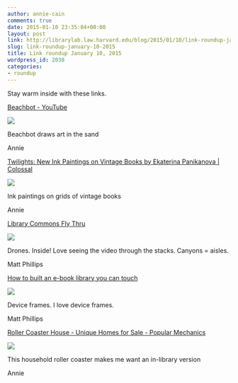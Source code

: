 ```yaml
---
author: annie-cain
comments: true
date: 2015-01-10 23:35:04+00:00
layout: post
link: http://librarylab.law.harvard.edu/blog/2015/01/10/link-roundup-january-10-2015/
slug: link-roundup-january-10-2015
title: Link roundup January 10, 2015
wordpress_id: 2038
categories:
- roundup
---
```


Stay warm inside with these links.

[Beachbot - YouTube](https://www.youtube.com/watch?v=eBRrQBPtdak&fmt=18)

[![](/roundup/images/54b1b72856593.png)](https://www.youtube.com/watch?v=eBRrQBPtdak&fmt=18)

Beachbot draws art in the sand

Annie

[Twilights: New Ink Paintings on Vintage Books by Ekaterina Panikanova | Colossal](http://www.thisiscolossal.com/2015/01/twilights-new-ink-paintings-on-vintage-books-by-ekaterina-panikanova/)

[![](/roundup/images/54ae9c7e261f8.png)](http://www.thisiscolossal.com/2015/01/twilights-new-ink-paintings-on-vintage-books-by-ekaterina-panikanova/)

Ink paintings on grids of vintage books

Annie

[Library Commons Fly Thru](https://www.youtube.com/watch?v=NP9iLRfI4l8#t=11)

[![](/roundup/images/54ad7420370a3.png)](https://www.youtube.com/watch?v=NP9iLRfI4l8#t=11)

Drones. Inside! Love seeing the video through the stacks. Canyons = aisles.

Matt Phillips

[How to built an e-book library you can touch](https://medium.com/@klischka/how-to-built-an-e-book-library-you-can-touch-dfa4828f0790)

[![](/roundup/images/54ad70b60f582.png)](https://medium.com/@klischka/how-to-built-an-e-book-library-you-can-touch-dfa4828f0790)

Device frames. I love device frames.

Matt Phillips

[Roller Coaster House - Unique Homes for Sale - Popular Mechanics](http://www.popularmechanics.com/how-to/blog/ride-through-a-house-on-a-roller-coaster-1417813845)

[![](/roundup/images/54ac3cc4b8390.png)](http://www.popularmechanics.com/how-to/blog/ride-through-a-house-on-a-roller-coaster-1417813845)

This household roller coaster makes me want an in-library version

Annie
